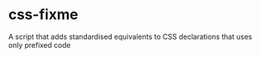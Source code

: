css-fixme
=========

A script that adds standardised equivalents to CSS declarations that uses only prefixed code
